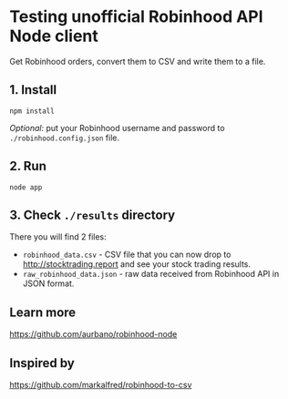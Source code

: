 # Testing unofficial Robinhood API Node client

Get Robinhood orders, convert them to CSV and write them to a file.

## 1. Install

```
npm install
```

_Optional:_ put your Robinhood username and password to `./robinhood.config.json` file.

## 2. Run

```
node app
```

## 3. Check `./results` directory

There you will find 2 files:
+ `robinhood_data.csv` - CSV file that you can now drop to http://stocktrading.report and see your stock trading results.
+ `raw_robinhood_data.json` - raw data received from Robinhood API in JSON format.

## Learn more

https://github.com/aurbano/robinhood-node

## Inspired by

https://github.com/markalfred/robinhood-to-csv
